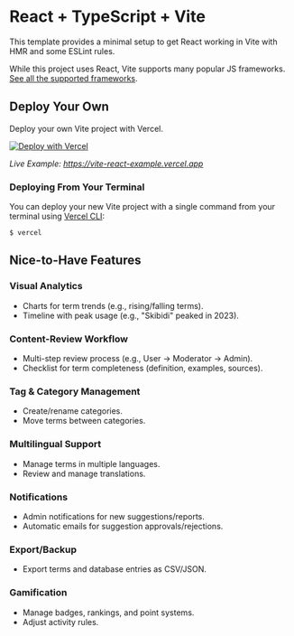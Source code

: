 # React + TypeScript + Vite

This template provides a minimal setup to get React working in Vite with HMR and some ESLint rules.

While this project uses React, Vite supports many popular JS frameworks. [See all the supported frameworks](https://vitejs.dev/guide/#scaffolding-your-first-vite-project).

## Deploy Your Own

Deploy your own Vite project with Vercel.

[![Deploy with Vercel](https://vercel.com/button)](https://vercel.com/new/clone?repository-url=https://github.com/vercel/examples/tree/main/framework-boilerplates/vite-react&template=vite-react)

_Live Example: https://vite-react-example.vercel.app_

### Deploying From Your Terminal

You can deploy your new Vite project with a single command from your terminal using [Vercel CLI](https://vercel.com/download):

```shell
$ vercel
```

## Nice-to-Have Features

### Visual Analytics

- Charts for term trends (e.g., rising/falling terms).
- Timeline with peak usage (e.g., "Skibidi" peaked in 2023).

### Content-Review Workflow

- Multi-step review process (e.g., User → Moderator → Admin).
- Checklist for term completeness (definition, examples, sources).

### Tag & Category Management

- Create/rename categories.
- Move terms between categories.

### Multilingual Support

- Manage terms in multiple languages.
- Review and manage translations.

### Notifications

- Admin notifications for new suggestions/reports.
- Automatic emails for suggestion approvals/rejections.

### Export/Backup

- Export terms and database entries as CSV/JSON.

### Gamification

- Manage badges, rankings, and point systems.
- Adjust activity rules.
